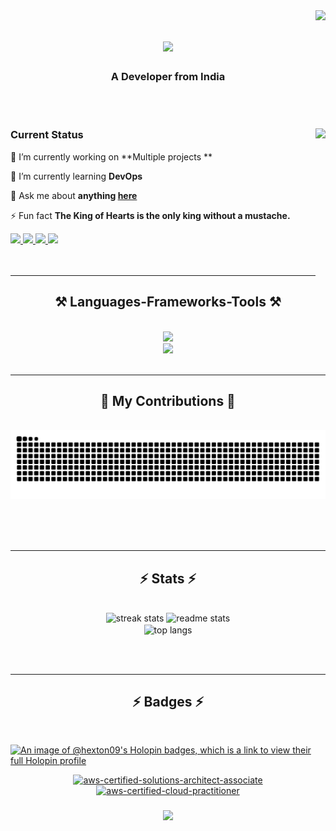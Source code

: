<img align="right" src="https://visitor-badge.laobi.icu/badge?page_id=Hexton09.Hexton09" />

<h1 align="center">
    <img src="https://readme-typing-svg.herokuapp.com/?font=Righteous&size=35&center=true&vCenter=true&width=500&height=70&duration=4000&lines=Hi+There!+👋;+I'm+Rahul+Singh+Nagesh!;" />
</h1>


<h3 align="center">A Developer from India</h3>

<br/><br/>

<div>
<img align="right" src="https://user-images.githubusercontent.com/74038190/225813708-98b745f2-7d22-48cf-9150-083f1b00d6c9.gif" width=auto height=250>
<div>

<h3>Current Status</h3>
 
 🔭 I’m currently working on **Multiple projects **
 
 🌱 I’m currently learning **DevOps**

 💬 Ask me about **anything [here](https://github.com/Hexton09/Hexton09/issues)**

 ⚡ Fun fact **The King of Hearts is the only king without a mustache.**
<div>
   <a href="mailto:rahulnagesh2002@gmail.com">
    <img src="https://img.shields.io/badge/Gmail-333333?style=for-the-badge&logo=gmail&logoColor=red" />
  </a>
  <a href="https://www.linkedin.com/in/rahul-singh-nagesh-146a91227/" target="_blank">
    <img src="https://img.shields.io/badge/LinkedIn-0077B5?style=for-the-badge&logo=linkedin&logoColor=white" target="_blank" />
  </a>
  <a href="https://portfolio-hexton09.vercel.app/" target="_blank">
     <img src="https://img.shields.io/badge/Portfolio-FF5722?style=for-the-badge&logo=todoist&logoColor=white" target="_blank" /> <!-- sqlite, safari, google-chrome are other good icon options -->
  </a>
    </a>
  <a href="https://leetcode.com/rahulnagesh2002/" target="_blank">
     <img src="https://img.shields.io/badge/Leetcode-000000?style=for-the-badge&logo=leetcode&logoColor=green" target="_blank" /> <!-- sqlite, safari, google-chrome are other good icon options -->
  </a>
</div>
 </div>
 </div>
<br/><br/>

 <hr/>

<h2 align="center">⚒️ Languages-Frameworks-Tools ⚒️</h2>
<br/>
<div align="center">
    <img src="https://skillicons.dev/icons?i=github,python,javascript,c,java,cpp,linux,docker,flask" /><br>
    <img src="https://skillicons.dev/icons?i=aws,azure,gcp,html,css,vscode,git,openstack,github,mysql" />
</div>

<br/>
<hr/>

<div align="center">
  <h2>🐍 My Contributions 🐍</h2>
  <br>
  <img alt="snake eating my contributions" src="https://raw.githubusercontent.com/Hexton09/Hexton09/output/github-contribution-grid-snake.svg" />
  
  <br/><br/><br/>
</div>

<hr/>

<h2 align="center">⚡ Stats ⚡</h2>
<br>
<div align=center>
  <img width=390 src="https://streak-stats.demolab.com/?user=Hexton09&count_private=true&theme=react&border_radius=10" alt="streak stats"/>
  <img width=390 src="https://github-readme-stats.vercel.app/api?username=Hexton09&count_private=true&show_icons=true&theme=react&rank_icon=github&border_radius=10" alt="readme stats" />
  <br/>
  <img width=325 align="center" src="https://github-readme-stats.vercel.app/api/top-langs/?username=Hexton09&hide=HTML&langs_count=20&layout=compact&theme=react&border_radius=10&size_weight=0.5&count_weight=0.5&exclude_repo=github-readme-stats" alt="top langs" />
</div>

<br/><br/>
<hr/>
<h2 align="center">⚡ Badges ⚡</h2>
<br>
    
[![An image of @hexton09's Holopin badges, which is a link to view their full Holopin profile](https://holopin.me/hexton09)](https://holopin.io/@hexton09)
<div align="center">
  <a href="https://www.credly.com/badges/e756de8f-a648-4d28-b6ca-207eb0ac2d78/public_url">
    <img src="https://github.com/user-attachments/assets/37f1b3de-a345-4259-a242-ce3e186289d8" alt="aws-certified-solutions-architect-associate" width="300" height="300"/>
  </a>
  <a href="https://www.credly.com/badges/3286aba5-5ed2-440f-8091-e5181873ae31/public_url">
    <img src="https://github.com/user-attachments/assets/3318681d-fba4-46d9-9355-1f78ac0dd9a8" alt="aws-certified-cloud-practitioner" width="300" height="300"/>
  </a>
</div>


<h3 align="center">
    <img src="https://readme-typing-svg.herokuapp.com/?font=Righteous&size=25&center=true&vCenter=true&width=500&height=70&duration=4000&lines=Thanks+for+visiting!+✌️;+Shoot+me+a+message+on+Linkedin!;I'm+always+down+to+collab+:)">
</h3>

<br/>
